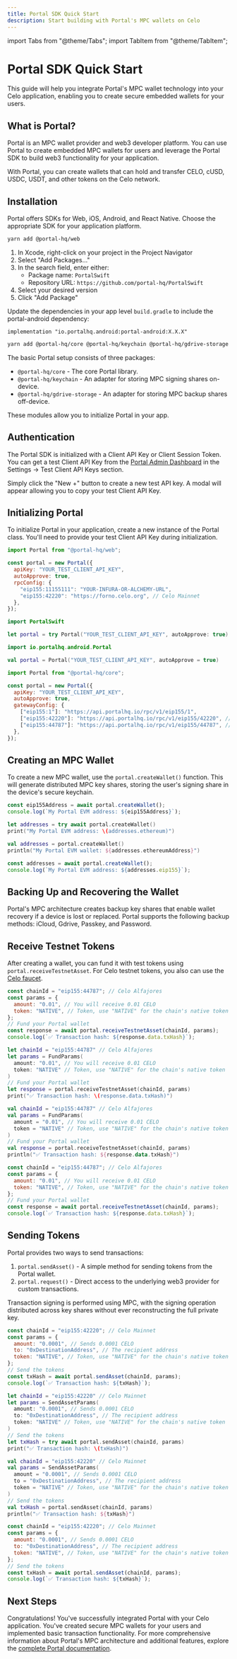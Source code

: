 ```yaml
---
title: Portal SDK Quick Start
description: Start building with Portal's MPC wallets on Celo
---
```


import Tabs from "@theme/Tabs";
import TabItem from "@theme/TabItem";

# Portal SDK Quick Start

This guide will help you integrate Portal's MPC wallet technology into your Celo application, enabling you to create secure embedded wallets for your users.

## What is Portal?

Portal is an MPC wallet provider and web3 developer platform. You can use Portal to create embedded MPC wallets for users and leverage the Portal SDK to build web3 functionality for your application.

With Portal, you can create wallets that can hold and transfer CELO, cUSD, USDC, USDT, and other tokens on the Celo network.

## Installation

Portal offers SDKs for Web, iOS, Android, and React Native. Choose the appropriate SDK for your application platform.

<Tabs>
  <TabItem value="web" label="Web" default>

```bash
yarn add @portal-hq/web
```

  </TabItem>
  <TabItem value="ios" label="iOS">

1. In Xcode, right-click on your project in the Project Navigator
2. Select "Add Packages..."
3. In the search field, enter either:
   - Package name: `PortalSwift`
   - Repository URL: `https://github.com/portal-hq/PortalSwift`
4. Select your desired version
5. Click "Add Package"

  </TabItem>
  <TabItem value="android" label="Android">

Update the dependencies in your app level `build.gradle` to include the portal-android dependency:

```
implementation "io.portalhq.android:portal-android:X.X.X"
```

  </TabItem>
  <TabItem value="react-native" label="React Native">

```bash
yarn add @portal-hq/core @portal-hq/keychain @portal-hq/gdrive-storage
```

The basic Portal setup consists of three packages:

- `@portal-hq/core` - The core Portal library.
- `@portal-hq/keychain` - An adapter for storing MPC signing shares on-device.
- `@portal-hq/gdrive-storage` - An adapter for storing MPC backup shares off-device.

These modules allow you to initialize Portal in your app.

  </TabItem>
</Tabs>

## Authentication

The Portal SDK is initialized with a Client API Key or Client Session Token. You can get a test Client API Key from the [Portal Admin Dashboard](https://app.portalhq.io/) in the Settings → Test Client API Keys section.

Simply click the "New +" button to create a new test API key. A modal will appear allowing you to copy your test Client API Key.

## Initializing Portal

To initialize Portal in your application, create a new instance of the Portal class. You'll need to provide your test Client API Key during initialization.

<Tabs>
  <TabItem value="web" label="Web" default>

```javascript
import Portal from "@portal-hq/web";

const portal = new Portal({
  apiKey: "YOUR_TEST_CLIENT_API_KEY",
  autoApprove: true,
  rpcConfig: {
    "eip155:11155111": "YOUR-INFURA-OR-ALCHEMY-URL",
    "eip155:42220": "https://forno.celo.org", // Celo Mainnet
  },
});
```

  </TabItem>
  <TabItem value="ios" label="iOS">

```swift
import PortalSwift

let portal = try Portal("YOUR_TEST_CLIENT_API_KEY", autoApprove: true)
```

  </TabItem>
  <TabItem value="android" label="Android">

```kotlin
import io.portalhq.android.Portal

val portal = Portal("YOUR_TEST_CLIENT_API_KEY", autoApprove = true)
```

  </TabItem>
  <TabItem value="react-native" label="React Native">

```javascript
import Portal from "@portal-hq/core";

const portal = new Portal({
  apiKey: "YOUR_TEST_CLIENT_API_KEY",
  autoApprove: true,
  gatewayConfig: {
    ["eip155:1"]: "https://api.portalhq.io/rpc/v1/eip155/1",
    ["eip155:42220"]: "https://api.portalhq.io/rpc/v1/eip155/42220", // Celo Mainnet
    ["eip155:44787"]: "https://api.portalhq.io/rpc/v1/eip155/44787", // Celo Alfajores
  },
});
```

  </TabItem>
</Tabs>

## Creating an MPC Wallet

To create a new MPC wallet, use the `portal.createWallet()` function. This will generate distributed MPC key shares, storing the user's signing share in the device's secure keychain.

<Tabs>
  <TabItem value="web" label="Web" default>

```javascript
const eip155Address = await portal.createWallet();
console.log(`My Portal EVM address: ${eip155Address}`);
```

  </TabItem>
  <TabItem value="ios" label="iOS">

```swift
let addresses = try await portal.createWallet()
print("My Portal EVM address: \(addresses.ethereum)")
```

  </TabItem>
  <TabItem value="android" label="Android">

```kotlin
val addresses = portal.createWallet()
println("My Portal EVM wallet: ${addresses.ethereumAddress}")
```

  </TabItem>
  <TabItem value="react-native" label="React Native">

```javascript
const addresses = await portal.createWallet();
console.log(`My Portal EVM address: ${addresses.eip155}`);
```

  </TabItem>
</Tabs>

## Backing Up and Recovering the Wallet

Portal's MPC architecture creates backup key shares that enable wallet recovery if a device is lost or replaced. Portal supports the following backup methods: iCloud, Gdrive, Passkey, and Password.

## Receive Testnet Tokens

After creating a wallet, you can fund it with test tokens using `portal.receiveTestnetAsset`. For Celo testnet tokens, you also can use the [Celo faucet](https://faucet.celo.org/).

<Tabs>
  <TabItem value="web" label="Web" default>

```javascript
const chainId = "eip155:44787"; // Celo Alfajores
const params = {
  amount: "0.01", // You will receive 0.01 CELO
  token: "NATIVE", // Token, use "NATIVE" for the chain's native token
};
// Fund your Portal wallet
const response = await portal.receiveTestnetAsset(chainId, params);
console.log(`✅ Transaction hash: ${response.data.txHash}`);
```

  </TabItem>
  <TabItem value="ios" label="iOS">

```swift
let chainId = "eip155:44787" // Celo Alfajores
let params = FundParams(
  amount: "0.01", // You will receive 0.01 CELO
  token: "NATIVE" // Token, use "NATIVE" for the chain's native token
)
// Fund your Portal wallet
let response = portal.receiveTestnetAsset(chainId, params)
print("✅ Transaction hash: \(response.data.txHash)")
```

  </TabItem>
  <TabItem value="android" label="Android">

```kotlin
val chainId = "eip155:44787" // Celo Alfajores
val params = FundParams(
  amount = "0.01", // You will receive 0.01 CELO
  token = "NATIVE" // Token, use "NATIVE" for the chain's native token
)
// Fund your Portal wallet
val response = portal.receiveTestnetAsset(chainId, params)
println("✅ Transaction hash: ${response.data.txHash}")
```

  </TabItem>
  <TabItem value="react-native" label="React Native">

```javascript
const chainId = "eip155:44787"; // Celo Alfajores
const params = {
  amount: "0.01", // You will receive 0.01 CELO
  token: "NATIVE", // Token, use "NATIVE" for the chain's native token
};
// Fund your Portal wallet
const response = await portal.receiveTestnetAsset(chainId, params);
console.log(`✅ Transaction hash: ${response.data.txHash}`);
```

  </TabItem>
</Tabs>

## Sending Tokens

Portal provides two ways to send transactions:

1. `portal.sendAsset()` - A simple method for sending tokens from the Portal wallet.
2. `portal.request()` - Direct access to the underlying web3 provider for custom transactions.

Transaction signing is performed using MPC, with the signing operation distributed across key shares without ever reconstructing the full private key.

<Tabs>
  <TabItem value="web" label="Web" default>

```javascript
const chainId = "eip155:42220"; // Celo Mainnet
const params = {
  amount: "0.0001", // Sends 0.0001 CELO
  to: "0xDestinationAddress", // The recipient address
  token: "NATIVE", // Token, use "NATIVE" for the chain's native token
};
// Send the tokens
const txHash = await portal.sendAsset(chainId, params);
console.log(`✅ Transaction hash: ${txHash}`);
```

  </TabItem>
  <TabItem value="ios" label="iOS">

```swift
let chainId = "eip155:42220" // Celo Mainnet
let params = SendAssetParams(
  amount: "0.0001", // Sends 0.0001 CELO
  to: "0xDestinationAddress", // The recipient address
  token: "NATIVE" // Token, use "NATIVE" for the chain's native token
)
// Send the tokens
let txHash = try await portal.sendAsset(chainId, params)
print("✅ Transaction hash: \(txHash)")
```

  </TabItem>
  <TabItem value="android" label="Android">

```kotlin
val chainId = "eip155:42220" // Celo Mainnet
val params = SendAssetParams(
  amount = "0.0001", // Sends 0.0001 CELO
  to = "0xDestinationAddress", // The recipient address
  token = "NATIVE" // Token, use "NATIVE" for the chain's native token
)
// Send the tokens
val txHash = portal.sendAsset(chainId, params)
println("✅ Transaction hash: ${txHash}")
```

  </TabItem>
  <TabItem value="react-native" label="React Native">

```javascript
const chainId = "eip155:42220"; // Celo Mainnet
const params = {
  amount: "0.0001", // Sends 0.0001 CELO
  to: "0xDestinationAddress", // The recipient address
  token: "NATIVE", // Token, use "NATIVE" for the chain's native token
};
// Send the tokens
const txHash = await portal.sendAsset(chainId, params);
console.log(`✅ Transaction hash: ${txHash}`);
```

  </TabItem>
</Tabs>

## Next Steps

Congratulations! You've successfully integrated Portal with your Celo application. You've created secure MPC wallets for your users and implemented basic transaction functionality. For more comprehensive information about Portal's MPC architecture and additional features, explore the [complete Portal documentation](https://docs.portalhq.io/).
